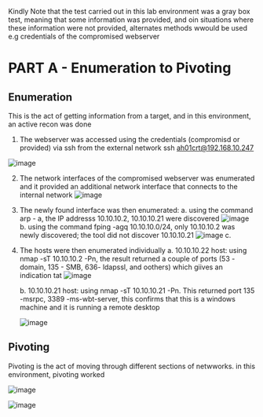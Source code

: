 Kindly Note that the test carried out in this lab environment  was a gray box test, meaning that some information was provided, and oin situations where these information were not provided, alternates methods wwould be used
e.g credentials of the compromised webserver

# PART A - Enumeration to Pivoting

## Enumeration
This is the act of getting information from a target, and in this environment, an active recon was done
1. The webserver was accessed using the credentials (compromisd or provided) via ssh from the external network
   ssh ah01crt@192.168.10.247

![image](https://github.com/user-attachments/assets/61aa8f9f-6424-4b18-a29f-2568cd4f5c11)

2. The network interfaces of the compromised webserver was  enumerated and it provided an additional network interface that connects to the internal network
![image](https://github.com/user-attachments/assets/508cc111-95d0-4a37-bf0b-2654a58ba743)

3. The newly found interface was then enumerated:
     a. using the command arp - a, the IP addresss 10.10.10.2, 10.10.10.21 were discovered
   ![image](https://github.com/user-attachments/assets/ba65af0f-7578-4bc4-a9cc-0ea183d5ea1e)
      b. using the command fping  -agq 10.10.10.0/24, only 10.10.10.2 was newly discovered; the tool did not discover 10.10.10.21
   ![image](https://github.com/user-attachments/assets/3eb64036-30d6-4237-8253-a34bc0016d24)
      c. 
4. The hosts were then enumerated individually
     a. 10.10.10.22 host: using nmap -sT 10.10.10.2 -Pn, the result returned a couple of ports (53 -domain, 135 - SMB, 636- ldapssl, and oothers) which giives an indication tat 
   ![image](https://github.com/user-attachments/assets/3277b9f2-50d1-433a-8527-04233a4ce241)

   b. 10.10.10.21 host: using nmap -sT 10.10.10.21 -Pn. This returned port 135 -msrpc, 3389 -ms-wbt-server, this confirms that this is a windows machine and it is running a remote desktop

   ![image](https://github.com/user-attachments/assets/a55df725-3306-4c50-9df1-0a2b8721f1ce)

## Pivoting

Pivoting is the act of moving through different sections of  netwworks. in this environment, pivoting worked 


![image](https://github.com/user-attachments/assets/571a35c4-fe87-4075-bbe5-c80ec69c8944)





![image](https://github.com/user-attachments/assets/b455f8c4-8379-4db3-9f56-9f7258aa96f2)

